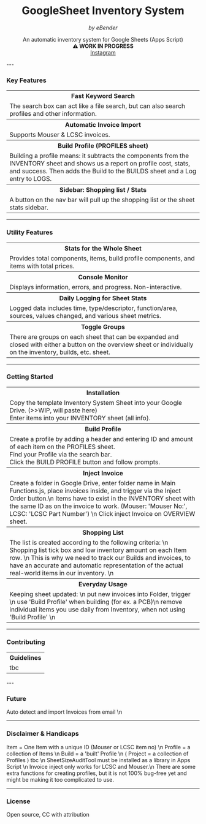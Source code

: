 <h1 align="center">GoogleSheet Inventory System</h1>

<p align="center"><em>by eBender</em></p>


<p align="center" font-size="10px">An automatic inventory system for Google Sheets (Apps Script)<br>
<b>⚠️ WORK IN PROGRESS</b><br>
<a href="https://www.instagram.com/zen.diy/">Instagram</a><br>
</p>
---

### Key Features

<table>
  <tr>
    <th>Fast Keyword Search</th>
  </tr>
  <tr>
    <td>
The search box can act like a file search, but can also search profiles and other information.
   </td>
  </tr>

  <tr>
    <th>Automatic Invoice Import</th>
  </tr>
  <tr>
    <td> Supports Mouser & LCSC invoices.  </td>
  </tr>

  <tr>
    <th>Build Profile (PROFILES sheet)</th>
  </tr>
  <tr>
    <td>Building a profile means: it subtracts the components from the INVENTORY sheet and shows us a report on profile cost, stats, and success.  
  Then adds the Build to the BUILDS sheet and a Log entry to LOGS.  </td>
  </tr>

  <tr>
    <th>Sidebar: Shopping list / Stats</th>
  </tr>
  <tr>
    <td>A button on the nav bar will pull up the shopping list or the sheet stats sidebar.</td>
  </tr>
</table>

---

### Utility Features

<table>
  <tr>
    <th>Stats for the Whole Sheet</th>
  </tr>
  <tr>
    <td>Provides total components, items, build profile components, and items with total prices.</td>
  </tr>

  <tr>
    <th>Console Monitor</th>
  </tr>
  <tr>
    <td>Displays information, errors, and progress. Non-interactive.  </td>
  </tr>

  <tr>
    <th>Daily Logging for Sheet Stats</th>
  </tr>
  <tr>
    <td>Logged data includes time, type/descriptor, function/area, sources, values changed, and various sheet metrics.</td>
  </tr>

  <tr>
    <th>Toggle Groups</th>
  </tr>
  <tr>
    <td>There are groups on each sheet that can be expanded and closed with either a button on the overview sheet or individually on the inventory, builds, etc. sheet.</td>
  </tr>
</table>

---

### Getting Started

<table>
  <tr>
    <th>Installation</th>
  </tr>
  <tr>
    <td>Copy the template Inventory System Sheet into your Google Drive. (>>WIP, will paste here)  <br>
  Enter items into your INVENTORY sheet (all info).  </td>
  </tr>

  <tr>
    <th>Build Profile</th>
  </tr>
  <tr>
    <td>Create a profile by adding a header and entering ID and amount of each item on the PROFILES sheet.  <br>
  Find your Profile via the search bar.  <br>
  Click the BUILD PROFILE button and follow prompts.  
    </td>
  </tr>

   <th>Inject Invoice</th>
  </tr>
  <tr>
    <td>Create a folder in Google Drive, enter folder name in Main Functions.js, place invoices inside, and trigger via the Inject Order button.\n  
  Items have to exist in the INVENTORY sheet with the same ID as on the invoice to work. (Mouser: 'Mouser No:', LCSC: 'LCSC Part Number')  \n
  Click inject Invoice on OVERVIEW sheet.   
    </td>
  </tr>

   <th>Shopping List</th>
  </tr>
  <tr>
    <td>The list is created according to the following criteria:  \n
  Shopping list tick box and low inventory amount on each Item row.   \n
  This is why we need to track our Builds and invoices, to have an accurate and automatic representation of the actual real-world items in our inventory. \n
    </td>
  </tr>


  <tr>
    <th>Everyday Usage</th>
  </tr>
  <tr>
    <td>Keeping sheet updated: \n
        put new invoices into Folder, trigger \n
        use 'Build Profile' when building (for ex. a PCB)\n
        remove individual items you use daily from Inventory, when not using 'Build Profile' \n
    </td>
  </tr>

</table>

---

### Contributing

<table align="center">
  <tr>
    <th>Guidelines</th>
  </tr>
  <tr>
    <td>tbc</td>
  </tr>
</table>
---

### Future

<p>
Auto detect and import Invoices from email \n


</p>


---

### Disclaimer & Handicaps

<p>
Item = One Item with a unique ID (Mouser or LCSC item no)  \n
Profile = a collection of Items  \n
Build = a 'built' Profile  \n
( Project = a collection of Profiles ) tbc  \n
SheetSizeAuditTool must be installed as a library in Apps Script \n
Invoice inject only works for LCSC and Mouser.\n
There are some extra functions for creating profiles, but it is not 100% bug-free yet and might be making it too complicated to use.
</p>

---

### License

<p>Open source, CC with attribution</p>
